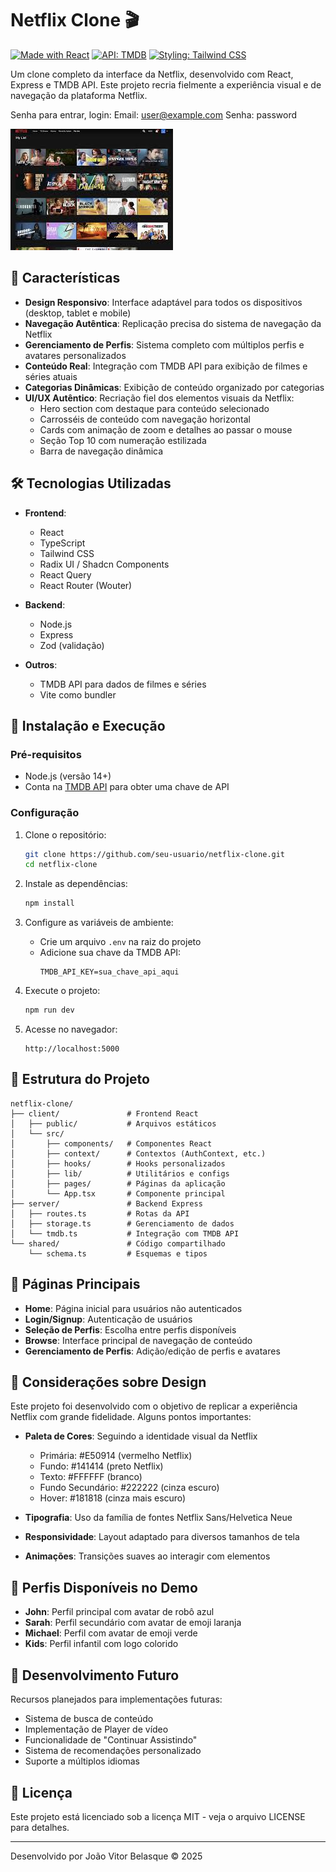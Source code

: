# Netflix Clone 🎬

[![Made with React](https://img.shields.io/badge/Made%20with-React-61DAFB?style=flat-square&logo=react&logoColor=white)](https://reactjs.org/)
[![API: TMDB](https://img.shields.io/badge/API-TMDB-01d277?style=flat-square&logo=themoviedatabase&logoColor=white)](https://www.themoviedb.org/)
[![Styling: Tailwind CSS](https://img.shields.io/badge/Styling-Tailwind%20CSS-38B2AC?style=flat-square&logo=tailwindcss&logoColor=white)](https://tailwindcss.com/)

Um clone completo da interface da Netflix, desenvolvido com React, Express e TMDB API. Este projeto recria fielmente a experiência visual e de navegação da plataforma Netflix.

Senha para entrar, login: Email: user@example.com
Senha: password

![Netflix Clone Screenshot](client/public/assets/images%20(9).jpg)

## 🌟 Características

- **Design Responsivo**: Interface adaptável para todos os dispositivos (desktop, tablet e mobile)
- **Navegação Autêntica**: Replicação precisa do sistema de navegação da Netflix
- **Gerenciamento de Perfis**: Sistema completo com múltiplos perfis e avatares personalizados
- **Conteúdo Real**: Integração com TMDB API para exibição de filmes e séries atuais
- **Categorias Dinâmicas**: Exibição de conteúdo organizado por categorias
- **UI/UX Autêntico**: Recriação fiel dos elementos visuais da Netflix:
  - Hero section com destaque para conteúdo selecionado
  - Carrosséis de conteúdo com navegação horizontal
  - Cards com animação de zoom e detalhes ao passar o mouse
  - Seção Top 10 com numeração estilizada
  - Barra de navegação dinâmica

## 🛠️ Tecnologias Utilizadas

- **Frontend**:
  - React
  - TypeScript
  - Tailwind CSS
  - Radix UI / Shadcn Components
  - React Query
  - React Router (Wouter)

- **Backend**:
  - Node.js
  - Express
  - Zod (validação)

- **Outros**:
  - TMDB API para dados de filmes e séries
  - Vite como bundler

## 🚀 Instalação e Execução

### Pré-requisitos

- Node.js (versão 14+)
- Conta na [TMDB API](https://www.themoviedb.org/documentation/api) para obter uma chave de API

### Configuração

1. Clone o repositório:
   ```bash
   git clone https://github.com/seu-usuario/netflix-clone.git
   cd netflix-clone
   ```

2. Instale as dependências:
   ```bash
   npm install
   ```

3. Configure as variáveis de ambiente:
   - Crie um arquivo `.env` na raiz do projeto
   - Adicione sua chave da TMDB API:
     ```
     TMDB_API_KEY=sua_chave_api_aqui
     ```

4. Execute o projeto:
   ```bash
   npm run dev
   ```

5. Acesse no navegador:
   ```
   http://localhost:5000
   ```

## 📁 Estrutura do Projeto

```
netflix-clone/
├── client/               # Frontend React
│   ├── public/           # Arquivos estáticos
│   └── src/
│       ├── components/   # Componentes React
│       ├── context/      # Contextos (AuthContext, etc.)
│       ├── hooks/        # Hooks personalizados
│       ├── lib/          # Utilitários e configs
│       ├── pages/        # Páginas da aplicação
│       └── App.tsx       # Componente principal
├── server/               # Backend Express
│   ├── routes.ts         # Rotas da API
│   ├── storage.ts        # Gerenciamento de dados
│   └── tmdb.ts           # Integração com TMDB API
└── shared/               # Código compartilhado
    └── schema.ts         # Esquemas e tipos
```

## 🎯 Páginas Principais

- **Home**: Página inicial para usuários não autenticados
- **Login/Signup**: Autenticação de usuários
- **Seleção de Perfis**: Escolha entre perfis disponíveis
- **Browse**: Interface principal de navegação de conteúdo
- **Gerenciamento de Perfis**: Adição/edição de perfis e avatares

## 💭 Considerações sobre Design

Este projeto foi desenvolvido com o objetivo de replicar a experiência Netflix com grande fidelidade. Alguns pontos importantes:

- **Paleta de Cores**: Seguindo a identidade visual da Netflix
  - Primária: #E50914 (vermelho Netflix)
  - Fundo: #141414 (preto Netflix)
  - Texto: #FFFFFF (branco)
  - Fundo Secundário: #222222 (cinza escuro)
  - Hover: #181818 (cinza mais escuro)

- **Tipografia**: Uso da família de fontes Netflix Sans/Helvetica Neue
- **Responsividade**: Layout adaptado para diversos tamanhos de tela
- **Animações**: Transições suaves ao interagir com elementos

## 👤 Perfis Disponíveis no Demo

- **John**: Perfil principal com avatar de robô azul
- **Sarah**: Perfil secundário com avatar de emoji laranja
- **Michael**: Perfil com avatar de emoji verde
- **Kids**: Perfil infantil com logo colorido

## 🧪 Desenvolvimento Futuro

Recursos planejados para implementações futuras:

- Sistema de busca de conteúdo
- Implementação de Player de vídeo
- Funcionalidade de "Continuar Assistindo"
- Sistema de recomendações personalizado
- Suporte a múltiplos idiomas

## 📄 Licença

Este projeto está licenciado sob a licença MIT - veja o arquivo LICENSE para detalhes.

---

Desenvolvido por João Vitor Belasque © 2025